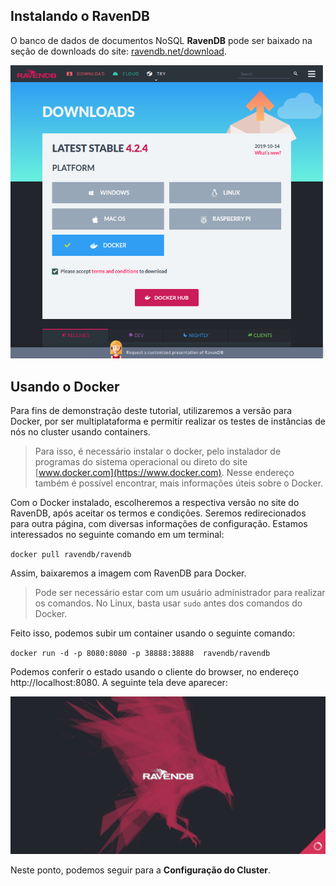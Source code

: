 ## Instalando o RavenDB

O banco de dados de documentos NoSQL **RavenDB** pode ser baixado na seção de downloads do site: [ravendb.net/download](https://ravendb.net/download).

![página de downloads](https://github.com/AndersonGarrote/PMD/blob/master/Instala%C3%A7%C3%A3o/downloads_page.png?raw=true)

## Usando o Docker
Para fins de demonstração deste tutorial, utilizaremos a versão para Docker, por ser multiplataforma e permitir realizar os testes de instâncias de nós no cluster usando containers.

>Para isso, é necessário instalar o docker, pelo instalador de programas do sistema operacional ou direto do site [www.docker.com](https://www.docker.com). Nesse endereço também é possível encontrar, mais informações úteis sobre o Docker.

Com o Docker instalado, escolheremos a respectiva versão no site do RavenDB, após aceitar os termos e condições. Seremos redirecionados para outra página, com diversas informações de configuração.
Estamos interessados no seguinte comando em um terminal:

``
	docker pull ravendb/ravendb
``

Assim, baixaremos a imagem com RavenDB para Docker.
> Pode ser necessário estar com um usuário administrador para realizar os comandos. No Linux, basta usar `sudo`  antes dos comandos do Docker.

Feito isso, podemos subir um container usando o seguinte comando:

``
	docker run -d -p 8080:8080 -p 38888:38888  ravendb/ravendb
``

Podemos conferir o estado usando o cliente do browser, no endereço http://localhost:8080. A seguinte tela deve aparecer:

![cliente RavenDB](https://github.com/AndersonGarrote/PMD/blob/master/Instala%C3%A7%C3%A3o/telaraven.png?raw=true)



Neste ponto, podemos seguir para a **Configuração do Cluster**.

<!--stackedit_data:
eyJoaXN0b3J5IjpbLTYzNzIyMDc2MiwtMTE0MDYwMzIwMSwxMj
I3NDcwNDkxLDE1MDIwMDM2MzgsMTMxMzU4NDg3NSwtMjcxNTkx
MTIxLC0yMDA2ODc4NzAsNzI2Njg4NzcyLDM2NDkxMzkwMywxNT
gxNzU3OTgyLDEwNjMzNTg4NzksOTAyMTkyMDM1XX0=
-->
